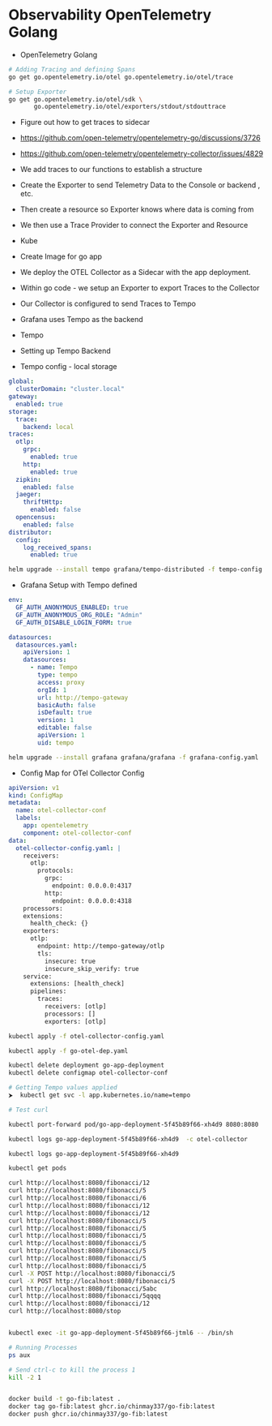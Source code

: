 # Observability OpenTelemetry Golang

- OpenTelemetry Golang

```bash
# Adding Tracing and defining Spans
go get go.opentelemetry.io/otel go.opentelemetry.io/otel/trace

# Setup Exporter
go get go.opentelemetry.io/otel/sdk \
       go.opentelemetry.io/otel/exporters/stdout/stdouttrace

```

- Figure out how to get traces to sidecar 

- https://github.com/open-telemetry/opentelemetry-go/discussions/3726

- https://github.com/open-telemetry/opentelemetry-collector/issues/4829

- We add traces to our functions to establish a structure

- Create the Exporter to send Telemetry Data to the Console or backend , etc.

- Then create a resource so Exporter knows where data is coming from

- We then use a Trace Provider to connect the Exporter and Resource

- Kube 

- Create Image for go app 

- We deploy the OTEL Collector as a Sidecar with the app deployment. 
- Within go code - we setup an Exporter to export Traces to the Collector
- Our Collector is configured to send Traces to Tempo
- Grafana uses Tempo as the backend

- Tempo 

- Setting up Tempo Backend 

- Tempo config - local storage 

```yaml
global:
  clusterDomain: "cluster.local"
gateway:
  enabled: true
storage:
  trace:
    backend: local
traces:
  otlp:
    grpc:
      enabled: true
    http:
      enabled: true
  zipkin:
    enabled: false
  jaeger:
    thriftHttp:
      enabled: false
  opencensus:
    enabled: false
distributor:
  config:
    log_received_spans:
      enabled: true


```

```bash
helm upgrade --install tempo grafana/tempo-distributed -f tempo-config.yaml


```
- Grafana Setup with Tempo defined 

```yaml
env:
  GF_AUTH_ANONYMOUS_ENABLED: true
  GF_AUTH_ANONYMOUS_ORG_ROLE: "Admin"
  GF_AUTH_DISABLE_LOGIN_FORM: true

datasources:
  datasources.yaml:
    apiVersion: 1
    datasources:
      - name: Tempo
        type: tempo
        access: proxy
        orgId: 1
        url: http://tempo-gateway
        basicAuth: false
        isDefault: true
        version: 1
        editable: false
        apiVersion: 1
        uid: tempo

```

```bash
helm upgrade --install grafana grafana/grafana -f grafana-config.yaml
```

- Config Map for OTel Collector Config

```yaml
apiVersion: v1
kind: ConfigMap
metadata:
  name: otel-collector-conf
  labels:
    app: opentelemetry
    component: otel-collector-conf
data:
  otel-collector-config.yaml: |
    receivers:
      otlp:
        protocols:
          grpc:
            endpoint: 0.0.0.0:4317
          http:
            endpoint: 0.0.0.0:4318
    processors:
    extensions:
      health_check: {}
    exporters:
      otlp:
        endpoint: http://tempo-gateway/otlp
        tls:
          insecure: true
          insecure_skip_verify: true
    service:
      extensions: [health_check]
      pipelines:
        traces:
          receivers: [otlp]
          processors: []
          exporters: [otlp]


```

```bash
kubectl apply -f otel-collector-config.yaml

kubectl apply -f go-otel-dep.yaml

kubectl delete deployment go-app-deployment
kubectl delete configmap otel-collector-conf

# Getting Tempo values applied 
⮞  kubectl get svc -l app.kubernetes.io/name=tempo

# Test curl 

kubectl port-forward pod/go-app-deployment-5f45b89f66-xh4d9 8080:8080

kubectl logs go-app-deployment-5f45b89f66-xh4d9  -c otel-collector

kubectl logs go-app-deployment-5f45b89f66-xh4d9   

kubectl get pods   

curl http://localhost:8080/fibonacci/12
curl http://localhost:8080/fibonacci/5
curl http://localhost:8080/fibonacci/6 
curl http://localhost:8080/fibonacci/12
curl http://localhost:8080/fibonacci/12
curl http://localhost:8080/fibonacci/5
curl http://localhost:8080/fibonacci/5
curl http://localhost:8080/fibonacci/5
curl http://localhost:8080/fibonacci/5
curl http://localhost:8080/fibonacci/5
curl http://localhost:8080/fibonacci/5
curl http://localhost:8080/fibonacci/5
curl -X POST http://localhost:8080/fibonacci/5
curl -X POST http://localhost:8080/fibonacci/5
curl http://localhost:8080/fibonacci/5abc
curl http://localhost:8080/fibonacci/5qqqq
curl http://localhost:8080/fibonacci/12
curl http://localhost:8080/stop   


kubectl exec -it go-app-deployment-5f45b89f66-jtml6 -- /bin/sh

# Running Processes 
ps aux

# Send ctrl-c to kill the process 1 
kill -2 1 


docker build -t go-fib:latest .  
docker tag go-fib:latest ghcr.io/chinmay337/go-fib:latest
docker push ghcr.io/chinmay337/go-fib:latest  
```